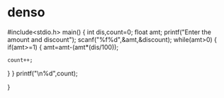 # denso
#include<stdio.h>
main()
{
int dis,count=0;
float amt;
printf("Enter the amount and discount");
scanf("%f%d",&amt,&discount);
while(amt>0)
{ 
if(amt>=1)
{
amt=amt-(amt*(dis/100));

    count++;
}
}
printf("\n%d",count);

}
